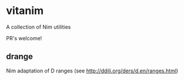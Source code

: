 # vitanim
A collection of Nim utilities

PR's welcome!

## drange
Nim adaptation of D ranges (see http://ddili.org/ders/d.en/ranges.html)
